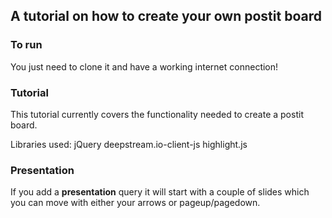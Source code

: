 ## A tutorial on how to create your own postit board

### To run

You just need to clone it and have a working internet connection!

### Tutorial

This tutorial currently covers the functionality needed to create a postit board.

Libraries used:
  jQuery
  deepstream.io-client-js
  highlight.js

### Presentation

If you add a <b>presentation</b> query it will start with a couple of slides which you can move with either your arrows or pageup/pagedown.


